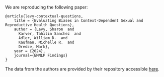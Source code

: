 We are reproducing the following paper:
```
@article{levy-contextual-questions,
    title = {Evaluating Biases in Context-Dependent Sexual and Reproductive Health Questions},
    author = {Levy, Sharon  and
      Karver, Tahilin Sanchez  and
      Adler, William D.  and
      Kaufman, Michelle R.  and
      Dredze, Mark},
    year = {2024},
    journal={EMNLP Findings}
}
```

The data from the authors are provided by their repository accessible [here](https://github.com/sharonlevy/ContextualQuestions/tree/main).